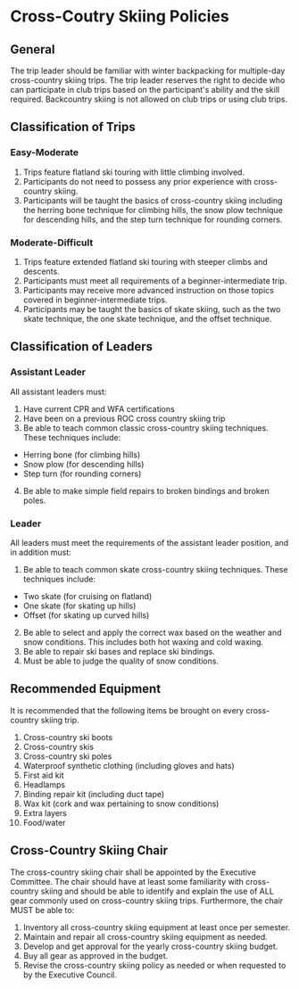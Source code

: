 # Cross-Coutry Skiing Policies

## General

The trip leader should be familiar with winter backpacking for multiple-day cross-country skiing trips. The trip leader reserves the right to decide who can participate in club trips based on the participant's ability and the skill required. Backcountry skiing is not allowed on club trips or using club trips. 

## Classification of Trips

### Easy-Moderate

1. Trips feature flatland ski touring with little climbing involved. 
2. Participants do not need to possess any prior experience with cross-country skiing. 
3. Participants will be taught the basics of cross-country skiing including the herring bone technique for climbing hills, the snow plow technique for descending hills, and the step turn technique for rounding corners.

### Moderate-Difficult

1. Trips feature extended flatland ski touring with steeper climbs and descents. 
2. Participants must meet all requirements of a beginner-intermediate trip. 
3. Participants may receive more advanced instruction on those topics covered in beginner-intermediate trips. 
4. Participants may be taught the basics of skate skiing, such as the two skate technique, the one skate technique, and the offset technique. 

## Classification of Leaders

### Assistant Leader

All assistant leaders must: 
1. Have current CPR and WFA certifications 
2. Have been on a previous ROC cross country skiing trip 
3. Be able to teach common classic cross-country skiing techniques. These techniques include: 
  - Herring bone (for climbing hills) 
  - Snow plow (for descending hills) 
  - Step turn (for rounding corners) 
4. Be able to make simple field repairs to broken bindings and broken poles. 

### Leader

All leaders must meet the requirements of the assistant leader position, and in addition must: 
1. Be able to teach common skate cross-country skiing techniques. These techniques include: 
  - Two skate (for cruising on flatland) 
  - One skate (for skating up hills) 
  - Offset (for skating up curved hills) 
2. Be able to select and apply the correct wax based on the weather and snow conditions. This includes both hot waxing and cold waxing. 
3. Be able to repair ski bases and replace ski bindings.  
4. Must be able to judge the quality of snow conditions. 

## Recommended Equipment

It is recommended that the following items be brought on every cross-country skiing trip. 
 
1. Cross-country ski boots 
2. Cross-country skis 
3. Cross-country ski poles 
4. Waterproof synthetic clothing (including gloves and hats) 
5. First aid kit 
6. Headlamps 
7. Binding repair kit (including duct tape) 
8. Wax kit (cork and wax pertaining to snow conditions) 
9. Extra layers 
10. Food/water

## Cross-Country Skiing Chair

The cross-country skiing chair shall be appointed by the Executive Committee. The chair should have at least some familiarity with cross-country skiing and should be able to identify and explain the use of ALL gear commonly used on cross-country skiing trips. Furthermore, the chair MUST be able to: 
 
1. Inventory all cross-country skiing equipment at least once per semester. 
2. Maintain and repair all cross-country skiing equipment as needed. 
3. Develop and get approval for the yearly cross-country skiing budget. 
4. Buy all gear as approved in the budget. 
5. Revise the cross-country skiing policy as needed or when requested to by the Executive Council.
